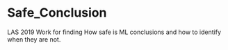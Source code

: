 # Safe_Conclusion
LAS 2019 Work for finding How safe is ML conclusions and how to identify when they are not.
